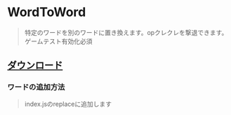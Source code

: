 # WordToWord
> 特定のワードを別のワードに置き換えます。opクレクレを撃退できます。<br>
> ゲームテスト有効化必須

## [ダウンロード](https://github.com/arutaka1220/WordToWord/releases/latest/download/WordToWord.mcpack)

### ワードの追加方法
> index.jsのreplaceに追加します
